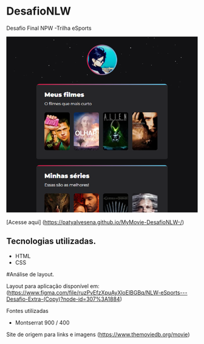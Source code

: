 # DesafioNLW

 Desafio Final NPW -Trilha eSports

 

![Prewiel](./Prewiel/patyalvesena.github.io_MyMovie-DesafioNLW-_%20(1).png)

[Acesse aqui] (https://patyalvesena.github.io/MyMovie-DesafioNLW-/)

 ## Tecnologias utilizadas.

- HTML
- CSS

#Análise de layout.

Layout para aplicação disponível em: (https://www.figma.com/file/ruzPvEfzXpuAyXloElBGBq/NLW-eSports---Desafio-Extra-(Copy)?node-id=307%3A1884)

Fontes utilizadas
- Montserrat    900 / 400


Site de origem para links e imagens (https://www.themoviedb.org/movie)


